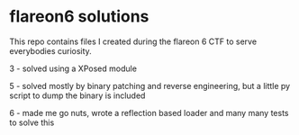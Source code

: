 # flareon6 solutions

This repo contains files I created during the flareon 6 CTF to serve everybodies curiosity.

3 - solved using a XPosed module

5 - solved mostly by binary patching and reverse engineering, but a little py script to dump the binary is included

6 - made me go nuts, wrote a reflection based loader and many many tests to solve this
